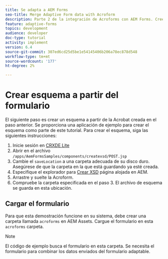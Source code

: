 ```yaml
---
title: Se adapta a AEM Forms
seo-title: Merge Adaptive Form data with Acroform
description: Parte 2 de la integración de Acroforms con AEM Forms. Cree un esquema a partir de una Acroform.
feature: adaptive-forms
topics: development
audience: developer
doc-type: tutorial
activity: implement
version: 6.4
source-git-commit: 307ed6cd25d5be1e54145406b206a78ec878d548
workflow-type: tm+mt
source-wordcount: '177'
ht-degree: 2%

---
```



# Crear esquema a partir del formulario

El siguiente paso es crear un esquema a partir de la Acrobat creada en el paso anterior. Se proporciona una aplicación de ejemplo para crear el esquema como parte de este tutorial. Para crear el esquema, siga las siguientes instrucciones:

1. Inicie sesión en [CRXDE Lite](http://localhost:4502/crx/de)
2. Abrir en el archivo `/apps/AemFormsSamples/components/createxsd/POST.jsp`
3. Cambie el `saveLocation` a una carpeta adecuada de su disco duro. Asegúrese de que la carpeta en la que está guardando ya esté creada.
4. Especifique el explorador para [Crear XSD](http://localhost:4502/content/DocumentServices/CreateXsd.html) página alojada en AEM.
5. Arrastre y suelte la Acroform.
6. Compruebe la carpeta especificada en el paso 3. El archivo de esquema se guarda en esta ubicación.

## Cargar el formulario

Para que esta demostración funcione en su sistema, debe crear una carpeta llamada `acroforms` en AEM Assets. Cargue el formulario en esta `acroforms` carpeta.

>[!NOTE]
>
>El código de ejemplo busca el formulario en esta carpeta. Se necesita el formulario para combinar los datos enviados del formulario adaptable.
